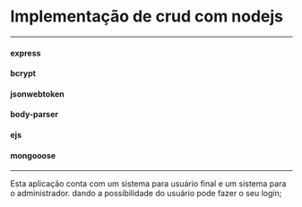 # Implementação de crud com nodejs
----------
#### express
#### bcrypt
#### jsonwebtoken
#### body-parser
#### ejs
#### mongooose
----------
Esta aplicação conta com um sistema para usuário final e um sistema para o administrador. dando a possibilidade do usuário pode fazer o seu login;